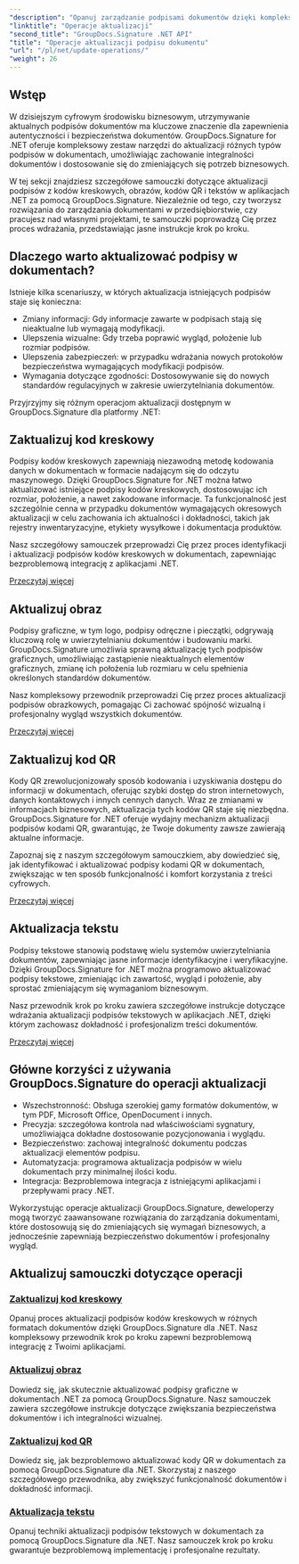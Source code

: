 ```yaml
---
"description": "Opanuj zarządzanie podpisami dokumentów dzięki kompleksowym samouczkom dotyczącym aktualizacji podpisów z kodami kreskowymi, obrazkami, kodami QR i tekstem za pomocą GroupDocs.Signature dla .NET. Z łatwością zwiększ bezpieczeństwo i integralność dokumentów."
"linktitle": "Operacje aktualizacji"
"second_title": "GroupDocs.Signature .NET API"
"title": "Operacje aktualizacji podpisu dokumentu"
"url": "/pl/net/update-operations/"
"weight": 26
---
```


## Wstęp

W dzisiejszym cyfrowym środowisku biznesowym, utrzymywanie aktualnych podpisów dokumentów ma kluczowe znaczenie dla zapewnienia autentyczności i bezpieczeństwa dokumentów. GroupDocs.Signature for .NET oferuje kompleksowy zestaw narzędzi do aktualizacji różnych typów podpisów w dokumentach, umożliwiając zachowanie integralności dokumentów i dostosowanie się do zmieniających się potrzeb biznesowych.

W tej sekcji znajdziesz szczegółowe samouczki dotyczące aktualizacji podpisów z kodów kreskowych, obrazów, kodów QR i tekstów w aplikacjach .NET za pomocą GroupDocs.Signature. Niezależnie od tego, czy tworzysz rozwiązania do zarządzania dokumentami w przedsiębiorstwie, czy pracujesz nad własnymi projektami, te samouczki poprowadzą Cię przez proces wdrażania, przedstawiając jasne instrukcje krok po kroku.

## Dlaczego warto aktualizować podpisy w dokumentach?

Istnieje kilka scenariuszy, w których aktualizacja istniejących podpisów staje się konieczna:

- Zmiany informacji: Gdy informacje zawarte w podpisach stają się nieaktualne lub wymagają modyfikacji.
- Ulepszenia wizualne: Gdy trzeba poprawić wygląd, położenie lub rozmiar podpisów.
- Ulepszenia zabezpieczeń: w przypadku wdrażania nowych protokołów bezpieczeństwa wymagających modyfikacji podpisów.
- Wymagania dotyczące zgodności: Dostosowywanie się do nowych standardów regulacyjnych w zakresie uwierzytelniania dokumentów.

Przyjrzyjmy się różnym operacjom aktualizacji dostępnym w GroupDocs.Signature dla platformy .NET:

## Zaktualizuj kod kreskowy
Podpisy kodów kreskowych zapewniają niezawodną metodę kodowania danych w dokumentach w formacie nadającym się do odczytu maszynowego. Dzięki GroupDocs.Signature for .NET można łatwo aktualizować istniejące podpisy kodów kreskowych, dostosowując ich rozmiar, położenie, a nawet zakodowane informacje. Ta funkcjonalność jest szczególnie cenna w przypadku dokumentów wymagających okresowych aktualizacji w celu zachowania ich aktualności i dokładności, takich jak rejestry inwentaryzacyjne, etykiety wysyłkowe i dokumentacja produktów.

Nasz szczegółowy samouczek przeprowadzi Cię przez proces identyfikacji i aktualizacji podpisów kodów kreskowych w dokumentach, zapewniając bezproblemową integrację z aplikacjami .NET.

[Przeczytaj więcej](./update-barcode/)

## Aktualizuj obraz
Podpisy graficzne, w tym logo, podpisy odręczne i pieczątki, odgrywają kluczową rolę w uwierzytelnianiu dokumentów i budowaniu marki. GroupDocs.Signature umożliwia sprawną aktualizację tych podpisów graficznych, umożliwiając zastąpienie nieaktualnych elementów graficznych, zmianę ich położenia lub rozmiaru w celu spełnienia określonych standardów dokumentów.

Nasz kompleksowy przewodnik przeprowadzi Cię przez proces aktualizacji podpisów obrazkowych, pomagając Ci zachować spójność wizualną i profesjonalny wygląd wszystkich dokumentów.

[Przeczytaj więcej](./update-image/)

## Zaktualizuj kod QR
Kody QR zrewolucjonizowały sposób kodowania i uzyskiwania dostępu do informacji w dokumentach, oferując szybki dostęp do stron internetowych, danych kontaktowych i innych cennych danych. Wraz ze zmianami w informacjach biznesowych, aktualizacja tych kodów QR staje się niezbędna. GroupDocs.Signature for .NET oferuje wydajny mechanizm aktualizacji podpisów kodami QR, gwarantując, że Twoje dokumenty zawsze zawierają aktualne informacje.

Zapoznaj się z naszym szczegółowym samouczkiem, aby dowiedzieć się, jak identyfikować i aktualizować podpisy kodami QR w dokumentach, zwiększając w ten sposób funkcjonalność i komfort korzystania z treści cyfrowych.

[Przeczytaj więcej](./update-qr-code/)

## Aktualizacja tekstu
Podpisy tekstowe stanowią podstawę wielu systemów uwierzytelniania dokumentów, zapewniając jasne informacje identyfikacyjne i weryfikacyjne. Dzięki GroupDocs.Signature for .NET można programowo aktualizować podpisy tekstowe, zmieniając ich zawartość, wygląd i położenie, aby sprostać zmieniającym się wymaganiom biznesowym.

Nasz przewodnik krok po kroku zawiera szczegółowe instrukcje dotyczące wdrażania aktualizacji podpisów tekstowych w aplikacjach .NET, dzięki którym zachowasz dokładność i profesjonalizm treści dokumentów.

[Przeczytaj więcej](./update-text/)

## Główne korzyści z używania GroupDocs.Signature do operacji aktualizacji

- Wszechstronność: Obsługa szerokiej gamy formatów dokumentów, w tym PDF, Microsoft Office, OpenDocument i innych.
- Precyzja: szczegółowa kontrola nad właściwościami sygnatury, umożliwiająca dokładne dostosowanie pozycjonowania i wyglądu.
- Bezpieczeństwo: zachowaj integralność dokumentu podczas aktualizacji elementów podpisu.
- Automatyzacja: programowa aktualizacja podpisów w wielu dokumentach przy minimalnej ilości kodu.
- Integracja: Bezproblemowa integracja z istniejącymi aplikacjami i przepływami pracy .NET.

Wykorzystując operacje aktualizacji GroupDocs.Signature, deweloperzy mogą tworzyć zaawansowane rozwiązania do zarządzania dokumentami, które dostosowują się do zmieniających się wymagań biznesowych, a jednocześnie zapewniają bezpieczeństwo dokumentów i profesjonalny wygląd.

## Aktualizuj samouczki dotyczące operacji
### [Zaktualizuj kod kreskowy](./update-barcode/)
Opanuj proces aktualizacji podpisów kodów kreskowych w różnych formatach dokumentów dzięki GroupDocs.Signature dla .NET. Nasz kompleksowy przewodnik krok po kroku zapewni bezproblemową integrację z Twoimi aplikacjami.

### [Aktualizuj obraz](./update-image/)
Dowiedz się, jak skutecznie aktualizować podpisy graficzne w dokumentach .NET za pomocą GroupDocs.Signature. Nasz samouczek zawiera szczegółowe instrukcje dotyczące zwiększania bezpieczeństwa dokumentów i ich integralności wizualnej.

### [Zaktualizuj kod QR](./update-qr-code/)
Dowiedz się, jak bezproblemowo aktualizować kody QR w dokumentach za pomocą GroupDocs.Signature dla .NET. Skorzystaj z naszego szczegółowego przewodnika, aby zwiększyć funkcjonalność dokumentów i dokładność informacji.

### [Aktualizacja tekstu](./update-text/)
Opanuj techniki aktualizacji podpisów tekstowych w dokumentach za pomocą GroupDocs.Signature dla .NET. Nasz samouczek krok po kroku gwarantuje bezproblemową implementację i profesjonalne rezultaty.